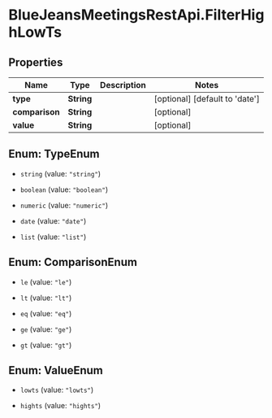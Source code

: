 # BlueJeansMeetingsRestApi.FilterHighLowTs

## Properties
Name | Type | Description | Notes
------------ | ------------- | ------------- | -------------
**type** | **String** |  | [optional] [default to &#39;date&#39;]
**comparison** | **String** |  | [optional] 
**value** | **String** |  | [optional] 


<a name="TypeEnum"></a>
## Enum: TypeEnum


* `string` (value: `"string"`)

* `boolean` (value: `"boolean"`)

* `numeric` (value: `"numeric"`)

* `date` (value: `"date"`)

* `list` (value: `"list"`)




<a name="ComparisonEnum"></a>
## Enum: ComparisonEnum


* `le` (value: `"le"`)

* `lt` (value: `"lt"`)

* `eq` (value: `"eq"`)

* `ge` (value: `"ge"`)

* `gt` (value: `"gt"`)




<a name="ValueEnum"></a>
## Enum: ValueEnum


* `lowts` (value: `"lowts"`)

* `hights` (value: `"hights"`)




